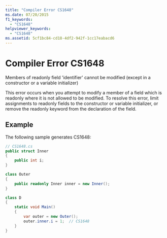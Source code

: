 ```yaml
---
title: "Compiler Error CS1648"
ms.date: 07/20/2015
f1_keywords:
  - "CS1648"
helpviewer_keywords:
  - "CS1648"
ms.assetid: 5cf1bc84-cd18-4df2-942f-1cc17eabacd6
---
```

# Compiler Error CS1648

Members of readonly field 'identifier' cannot be modified (except in a constructor or a variable initializer)

 This error occurs when you attempt to modify a member of a field which is readonly where it is not allowed to be modified. To resolve this error, limit assignments to readonly fields to the constructor or variable initializer, or remove the readonly keyword from the declaration of the field.

## Example

 The following sample generates CS1648:

```csharp
// CS1648.cs
public struct Inner
{
    public int i;
}

class Outer
{
    public readonly Inner inner = new Inner();
}

class D
{
    static void Main()
    {
        var outer = new Outer();
        outer.inner.i = 1;  // CS1648
    }
}
```
